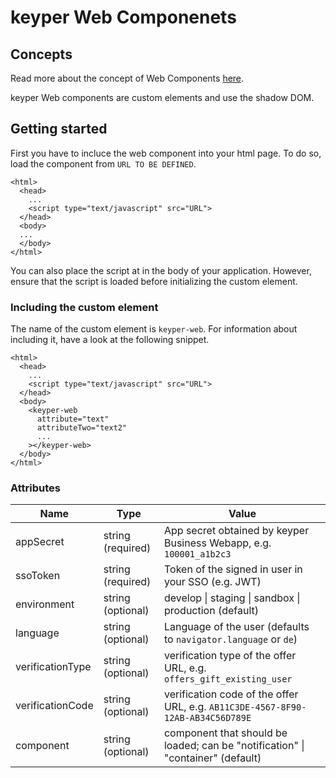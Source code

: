 # keyper Web Componenets

## Concepts

Read more about the concept of Web Components [here](https://developer.mozilla.org/de/docs/Web/Web_Components).

keyper Web components are custom elements and use the shadow DOM.

## Getting started

First you have to incluce the web component into your html page.
To do so, load the component from `URL TO BE DEFINED`.

```
<html>
  <head>
    ...
    <script type="text/javascript" src="URL">
  </head>
  <body>
  ...
  </body>
</html>
```

You can also place the script at in the body of your application. However, ensure that the script is loaded before initializing the custom element.

### Including the custom element

The name of the custom element is `keyper-web`. For information about including it, have a look at the following snippet.

```
<html>
  <head>
    ...
    <script type="text/javascript" src="URL">
  </head>
  <body>
    <keyper-web
      attribute="text"
      attributeTwo="text2"
      ...
    ></keyper-web>
  </body>
</html>
```

### Attributes

| Name             | Type              | Value                                                                           |
| ---------------- | ----------------- | ------------------------------------------------------------------------------- |
| appSecret        | string (required) | App secret obtained by keyper Business Webapp, e.g. `100001_a1b2c3`             |
| ssoToken         | string (required) | Token of the signed in user in your SSO (e.g. JWT)                              |
| environment      | string (optional) | develop \| staging \| sandbox \| production (default)                           |
| language         | string (optional) | Language of the user (defaults to `navigator.language` or `de`)                 |
| verificationType | string (optional) | verification type of the offer URL, e.g. `offers_gift_existing_user`            |
| verificationCode | string (optional) | verification code of the offer URL, e.g. `AB11C3DE-4567-8F90-12AB-AB34C56D789E` |
| component        | string (optional) | component that should be loaded; can be "notification" \| "container" (default) |
